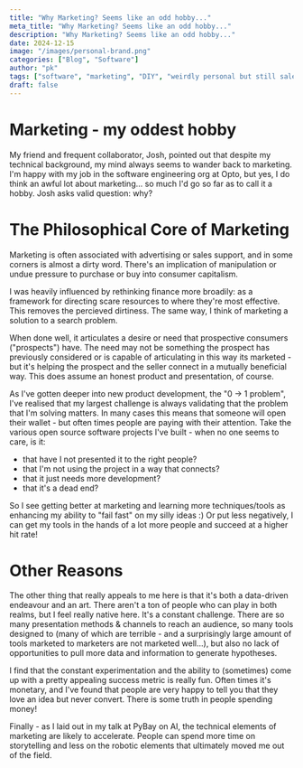 ```yaml
---
title: "Why Marketing? Seems like an odd hobby..."
meta_title: "Why Marketing? Seems like an odd hobby..."
description: "Why Marketing? Seems like an odd hobby..."
date: 2024-12-15
image: "/images/personal-brand.png"
categories: ["Blog", "Software"]
author: "pk"
tags: ["software", "marketing", "DIY", "weirdly personal but still salesy"]
draft: false
---
```


# Marketing - my oddest hobby

My friend and frequent collaborator, Josh, pointed out that despite my technical background,
my mind always seems to wander back to marketing. I'm happy with my job in the software 
engineering org at Opto, but yes, I do think an awful lot about marketing... so much I'd 
go so far as to call it a hobby. Josh asks valid question: why?

# The Philosophical Core of Marketing

Marketing is often associated with advertising or sales support, and in some corners is almost
a dirty word. There's an implication of manipulation or undue pressure to purchase or buy into
consumer capitalism.

I was heavily influenced by rethinking finance more broadily: as a framework for directing 
scare resources to where they're most effective. This removes the percieved dirtiness. The 
same way, I think of marketing a solution to a search problem. 

When done well, it articulates a desire or need that prospective consumers ("prospects") have. 
The need may not be something the prospect has previously considered or is capable of articulating 
in this way its marketed - but it's helping the prospect and the seller connect in a mutually beneficial 
way. This does assume an honest product and presentation, of course.

As I've gotten deeper into new product development, the "0 -> 1 problem", I've realised that 
my largest challenge is always validating that the problem that I'm solving matters. In many
cases this means that someone will open their wallet - but often times people are paying with
their attention. 
Take the various open source software projects I've built - when no one seems to 
care, is it:
- that have I not presented it to the right people?
- that I'm not using the project in a way that connects?
- that it just needs more development?
- that it's a dead end?

So I see getting better at marketing and learning more techniques/tools as enhancing my ability
to "fail fast" on my silly ideas :) Or put less negatively, I can get my tools in the hands
of a lot more people and succeed at a higher hit rate!

# Other Reasons

The other thing that really appeals to me here is that it's both a data-driven endeavour 
and an art. There aren't a ton of people who can play in both realms, but I feel really native here.
It's a constant challenge. There are so many presentation methods & channels to reach an audience, 
so many tools designed to (many of which are terrible - and a surprisingly large amount of 
tools marketed to marketers are not marketed well...), but also no lack of opportunities to
pull more data and information to generate hypotheses.

I find that the constant experimentation and the ability to (sometimes) come up with a pretty
appealing success metric is really fun. Often times it's monetary, and I've found that people
are very happy to tell you that they love an idea but never convert. There is some truth in
people spending money!

Finally - as I laid out in my talk at PyBay on AI, the technical elements of marketing are
likely to accelerate. People can spend more time on storytelling and less on the robotic elements
that ultimately moved me out of the field. 

